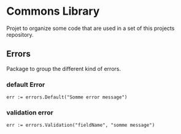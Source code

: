 # Commons Library

Projet to organize some code that are used in a set of this projects repository.

## Errors

Package to group the different kind of errors.

### default Error

```golang
err := errors.Default("Somme error message")
```

### validation error

```golang
err := errors.Validation("fieldName", "somme message")
```
